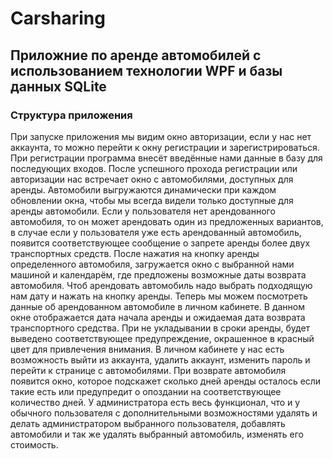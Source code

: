 # Carsharing

## Приложние по аренде автомобилей с использованием технологии WPF и базы данных SQLite

### Структура приложения

  При запуске приложения мы видим окно авторизации, если у нас нет аккаунта, то можно перейти к окну регистрации и зарегистрироваться. При регистрации программа внесёт введённые нами данные в базу для последующих входов.
  После успешного прохода регистрации или авторизации нас встречает окно с автомобилями, доступных для аренды. Автомобили выгружаются динамически при каждом обновлении окна, чтобы мы всегда видели только доступные для аренды автомобили.
  Если у пользователя нет арендованного автомобиля, то он может арендовать один из предложенных вариантов, в случае если у пользователя уже есть арендованный автомобиль, появится соответствующее сообщение о запрете аренды более двух транспортных средств.
  После нажатия на кнопку аренды определенного автомобиля, загружается окно с выбранной нами машиной и календарём, где предложены возможные даты возврата автомобиля. Чтоб арендовать автомобиль надо выбрать подходящую нам дату и нажать на кнопку аренды.
  Теперь мы можем посмотреть данные об арендованном автомобиле в личном кабинете. В данном окне отображается дата начала аренды и ожидаемая дата возврата транспортного средства. При не укладывании в сроки аренды, будет выведено соответствующее предупреждение, окрашенное в красный цвет для привлечения внимания. 
  В личном кабинете у нас есть возможность выйти из аккаунта, удалить аккаунт, изменить пароль и перейти к странице с автомобилями.
  При возврате автомобиля появится окно, которое подскажет сколько дней аренды осталось если такие есть или предупредит о опоздании на соответствующее количество дней.
  У администратора есть весь функционал, что и у обычного пользователя с дополнительными возможностями удалять и делать администратором выбранного пользователя, добавлять автомобили и так же удалять выбранный автомобиль, изменять его стоимость.
